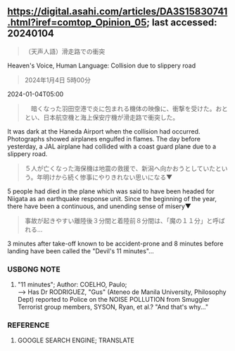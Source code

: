 ## https://digital.asahi.com/articles/DA3S15830741.html?iref=comtop_Opinion_05; last accessed: 20240104

> （天声人語）滑走路での衝突

Heaven's Voice, Human Language: Collision due to slippery road

> 2024年1月4日 5時00分

2024-01-04T05:00

>　暗くなった羽田空港で炎に包まれる機体の映像に、衝撃を受けた。おととい、日本航空機と海上保安庁機が滑走路で衝突した。

It was dark at the Haneda Airport when the collision had occurred. Photographs showed airplanes engulfed in flames. The day before yesterday, a JAL airplane had collided with a coast guard plane due to a slippery road.

> ５人が亡くなった海保機は地震の救援で、新潟へ向かおうとしていたという。年明けから続く惨事にやりきれない思いになる▼

5 people had died in the plane which was said to have been headed for Niigata as an earthquake response unit. Since the beginning of the year, there have been a continuous, and unending sense of misery▼

> 事故が起きやすい離陸後３分間と着陸前８分間は、「魔の１１分」と呼ばれる…

3 minutes after take-off known to be accident-prone and 8 minutes before landing have been called the "Devil's 11 minutes"... 

### USBONG NOTE

1) "11 minutes"; Author: COELHO, Paulo;<br/>
--> Has Dr RODRIGUEZ, "Gus" (Ateneo de Manila University, Philosophy Dept) reported to Police on the NOISE POLLUTION from Smuggler Terrorist group members, SYSON, Ryan, et al.? "And that's why..."

### REFERENCE

1) GOOGLE SEARCH ENGINE; TRANSLATE